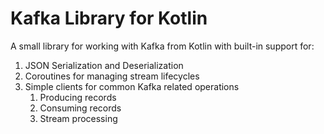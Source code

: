 # Kafka Library for Kotlin

A small library for working with Kafka from Kotlin with built-in support for:

1. JSON Serialization and Deserialization
2. Coroutines for managing stream lifecycles
3. Simple clients for common Kafka related operations
    1. Producing records
    2. Consuming records
    3. Stream processing
